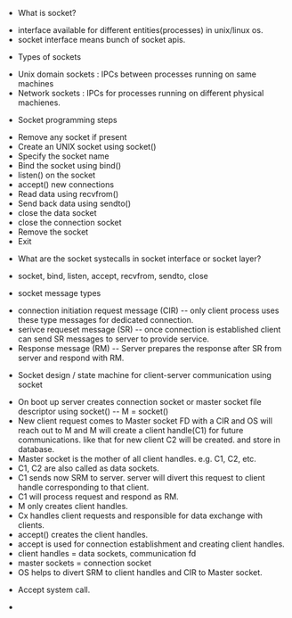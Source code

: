 * What is socket?
- interface available for different entities(processes) in unix/linux os.
- socket interface means bunch of socket apis.

* Types of sockets
- Unix domain sockets : IPCs between processes running on same machines
- Network sockets : IPCs for processes running on different physical machienes.

* Socket programming steps
- Remove any socket if present
- Create an UNIX socket using socket()
- Specify the socket name
- Bind the socket using bind()
- listen() on the socket
- accept() new connections
- Read data using recvfrom()
- Send back data using sendto()
- close the data socket
- close the connection socket
- Remove the socket
- Exit

* What are the socket systecalls in socket interface or socket layer?
- socket, bind, listen, accept, recvfrom, sendto, close

* socket message types
- connection initiation request message (CIR)
-- only client process uses these type messages for dedicated connection.
- serivce requeset message (SR)
-- once connection is established client can send SR messages to server to provide service.
- Response message (RM)
-- Server prepares the response after SR from server and respond with RM.

* Socket design / state machine for client-server communication using socket
- On boot up server creates connection socket or master socket file descriptor using socket()
-- M = socket()
- New client request comes to Master socket FD with a CIR and OS will reach out to M and M 
will create a client handle(C1) for future communications. like that for new client C2 will be created.
and store in database.
- Master socket is the mother of all client handles. e.g. C1, C2, etc.
- C1, C2 are also called as data sockets.
- C1 sends now SRM to server. server will divert this request to client handle corresponding to that client.
- C1 will process request and respond as RM.
- M only creates client handles.
- Cx handles client requests and responsible for data exchange with clients.
- accept() creates the client handles.
- accept is used for connection establishment and creating client handles.
- client handles = data sockets, communication fd
- master sockets = connection socket
- OS helps to divert SRM to client handles and CIR to Master socket.

* Accept system call.
- 
